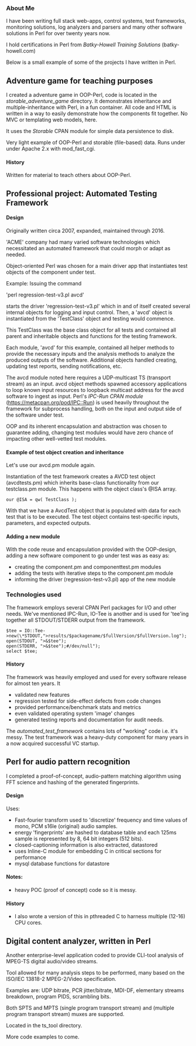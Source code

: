 ### About Me

I have been writing full stack web-apps, control systems, test frameworks, monitoring solutions, log analyzers and parsers and many other software solutions in Perl for over twenty years now.

I hold certifications in Perl from *Batky-Howell Training Solutions* (batky-howell.com)

Below is a small example of some of the projects I have written in Perl.

## Adventure game for teaching purposes

I created a adventure game in OOP-Perl, code is located in the *storable_adventure_game* directory.
It demonstrates inheritance and multiple-inheritance with Perl, in a fun container.
All code and HTML is written in a way to easily demonstrate how the components fit together.
No MVC or templating web models, here.

It uses the *Storable* CPAN module for simple data persistence to disk.

Very light example of OOP-Perl and storable (file-based) data.
Runs under under Apache 2.x with mod_fast_cgi.

#### History

Written for material to teach others about OOP-Perl.

## Professional project: Automated Testing Framework

#### Design
Originally written circa 2007, expanded, maintained through 2016.

'ACME' company had many varied software technologies which necessitated an automated framework that could morph or adapt as needed.

Object-oriented Perl was chosen for a main driver app that instantiates test objects of the component under test.

Example: Issuing the command

'perl regression-test-v3.pl avcd'

starts the driver 'regression-test-v3.pl' which in and of itself created several internal objects for logging and input control.
Then, a 'avcd' object is instantiated from the 'TestClass' object and testing would commence.

This TestClass was the base class object for all tests and contained all parent and inheritable objects and functions for the testing framework.

Each module, 'avcd' for this example, contained all helper methods to provide the necessary inputs and the analysis methods to analyze the produced outputs of the software. Additional objects handled creating, updating test reports, sending notifications, etc.

The avcd module noted here requires a UDP-multicast TS (transport stream) as an input. avcd object methods spawned accessory applications to loop known input resources to loopback multicast address for the avcd software to ingest as input.
Perl's *IPC-Run CPAN module* (https://metacpan.org/pod/IPC::Run) is used heavily throughout the framework for subprocess handling, both on the input and output side of the software under test.

OOP and its inherent encapsulation and abstraction was chosen to guarantee adding, changing test modules would have zero chance of impacting other well-vetted test modules.

#### Example of test object creation and inheritance

Let's use our avcd.pm module again.

Instantiation of the test framework creates a AVCD test object (avcdtests.pm) which inherits base-class functionality from our testclass.pm module. This happens with the object class's @ISA array.

```
our @ISA = qw( TestClass );
```

With that we have a AvcdTest object that is populated with data for each test that is to be executed. The test object contains test-specific inputs, parameters, and expected outputs.

#### Adding a new module

With the code reuse and encapsulation provided with the OOP-design, adding a new software component to go under test was as easy as:
 * creating the component.pm and componenttest.pm modules
 * adding the tests with iterative steps to the component.pm module
 * informing the driver (regression-test-v3.pl) app of the new module
 
### Technologies used

The framework employs several CPAN Perl packages for I/O and other needs. We've mentioned IPC-Run, IO-Tee is another and is used for 'tee'ing together all STDOUT/STDERR output from the framework.

```
$tee = IO::Tee->new(\*STDOUT,">results/$packagename/$fullVersion/$fullVersion.log");
open(STDOUT, ">&$tee");
open(STDERR, ">&$tee");#/dev/null"); 
select $tee;
```

#### History

The framework was heavily employed and used for every software release for almost ten years. It 
 * validated new features
 * regression tested for side-effect defects from code changes
 * provided performance/benchmark stats and metrics
 * even validated operating system 'image' changes
 * generated testing reports and documentation for audit needs.


The *automated_test_framework* contains lots of "working" code i.e. it's messy. The test framework was a heavy-duty component for many years in a now acquired successful VC startup.

## Perl for audio pattern recognition

I completed a proof-of-concept, audio-pattern matching algorithm using FFT science and hashing of the generated fingerprints. 

#### Design

Uses:
 * Fast-fourier transform used to 'discretize' frequency and time values of mono, PCM s16le (original) audio samples.
 * energy 'fingerprints' are hashed to database table and each 125ms sample is represented by 8, 64 bit integers (512 bits).
 * closed-captioning information is also extracted, datastored
 * uses Inline-C module for embedding C in critical sections for performance
 * mysql database functions for datastore
 
#### Notes:
 * heavy POC (proof of concept) code so it is messy. 
 
#### History
 * I also wrote a version of this in pthreaded C to harness multiple (12-16) CPU cores.

## Digital content analyzer, written in Perl

Another enterprise-level application coded to provide CLI-tool analysis of MPEG-TS digital audio/video streams.

Tool allowed for many analysis steps to be performed, many based on the ISO/IEC 13818-2 MPEG-2/Video specification.

Examples are: UDP bitrate, PCR jitter/bitrate, MDI-DF, elementary streams breakdown, program PIDS, scrambling bits.

Both SPTS and MPTS (single program transport stream) and (multiple program transport stream) muxes are supported.

Located in the ts_tool directory.


More code examples to come.




